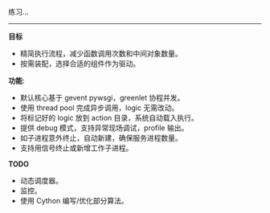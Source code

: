 练习...

---

**目标**

* 精简执行流程，减少函数调用次数和中间对象数量。
* 按需装配，选择合适的组件作为驱动。


**功能**:

* 默认核心基于 gevent pywsgi，greenlet 协程并发。
* 使用 thread pool 完成异步调用，logic 无需改动。
* 将标记好的 logic 放到 action 目录，系统自动载入执行。
* 提供 debug 模式，支持异常现场调试，profile 输出。
* 如子进程意外终止，自动新建，确保服务进程数量。
* 支持用信号终止或新增工作子进程。

**TODO**

* 动态调度器。
* 监控。
* 使用 Cython 编写/优化部分算法。
